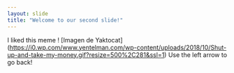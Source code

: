```yaml
---
layout: slide
title: "Welcome to our second slide!"
---
```

I liked this meme
! [Imagen de Yaktocat] (https://i0.wp.com/www.yentelman.com/wp-content/uploads/2018/10/Shut-up-and-take-my-money.gif?resize=500%2C281&ssl=1)
Use the left arrow to go back!
